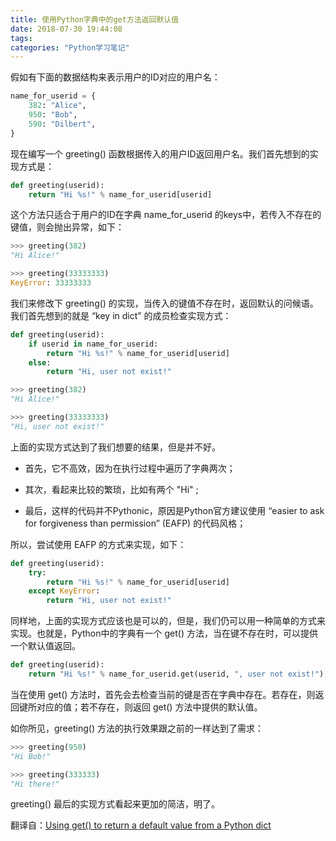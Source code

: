 ```yaml
---
title: 使用Python字典中的get方法返回默认值
date: 2018-07-30 19:44:08
tags:
categories: "Python学习笔记"
---
```


假如有下面的数据结构来表示用户的ID对应的用户名：

```Python
name_for_userid = {
    382: "Alice",
    950: "Bob",
    590: "Dilbert",
}
```

现在编写一个 greeting() 函数根据传入的用户ID返回用户名。我们首先想到的实现方式是：

```Python
def greeting(userid):
    return "Hi %s!" % name_for_userid[userid]
```

<!--more-->

这个方法只适合于用户的ID在字典 name_for_userid 的keys中，若传入不存在的键值，则会抛出异常，如下：

```Python
>>> greeting(382)
"Hi Alice!"

>>> greeting(33333333)
KeyError: 33333333
```

我们来修改下 greeting() 的实现，当传入的键值不存在时，返回默认的问候语。我们首先想到的就是 “key in dict” 的成员检查实现方式：

```Python
def greeting(userid):
    if userid in name_for_userid:
        return "Hi %s!" % name_for_userid[userid]
    else:
        return "Hi, user not exist!"

>>> greeting(382)
"Hi Alice!"

>>> greeting(33333333)
"Hi, user not exist!"
```

上面的实现方式达到了我们想要的结果，但是并不好。

* 首先，它不高效，因为在执行过程中遍历了字典两次；

* 其次，看起来比较的繁琐，比如有两个 "Hi" ;

* 最后，这样的代码并不Pythonic，原因是Python官方建议使用 “easier to ask for forgiveness than permission” (EAFP) 的代码风格；

所以，尝试使用 EAFP 的方式来实现，如下：

```Python
def greeting(userid):
    try:
        return "Hi %s!" % name_for_userid[userid]
    except KeyError:
        return "Hi, user not exist!"
```

同样地，上面的实现方式应该也是可以的，但是，我们仍可以用一种简单的方式来实现。也就是，Python中的字典有一个 get() 方法，当在键不存在时，可以提供一个默认值返回。

```Python
def greeting(userid):
    return "Hi %s!" % name_for_userid.get(userid, ", user not exist!")
```

当在使用 get() 方法时，首先会去检查当前的键是否在字典中存在。若存在，则返回键所对应的值；若不存在，则返回 get() 方法中提供的默认值。

如你所见，greeting() 方法的执行效果跟之前的一样达到了需求：

```Python
>>> greeting(950)
"Hi Bob!"

>>> greeting(333333)
"Hi there!"
```

greeting() 最后的实现方式看起来更加的简洁，明了。

翻译自：[Using get() to return a default value from a Python dict](https://dbader.org/blog/python-dict-get-default-value)
